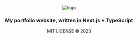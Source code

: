 <div align="center">

![logo](https://github.com/Manu577228/Manu577228/blob/main/Manu%20Banner.PNG)

### My portfolio website, written in Next.js + TypeScript

MIT LICENSE **©** 2023




























<!-- sup? 🫠 -->
</div>
